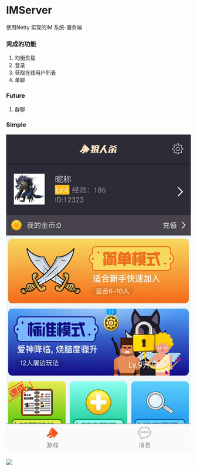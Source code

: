# IMServer
使用Netty 实现的IM 系统-服务端


### 完成的功能

1. 均衡负载
2. 登录
3. 获取在线用户列表
4. 单聊

### Future

1. 群聊

### Simple


![PCClient](./image/game-1.jpg)



![](./imgage/game-2.jpg)
